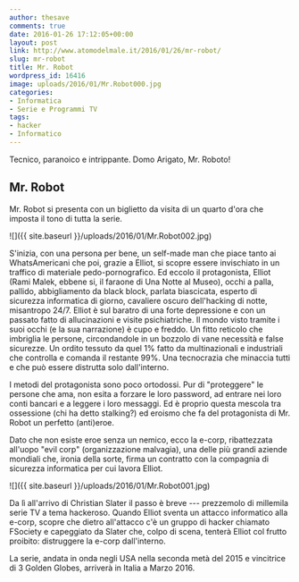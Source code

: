 ```yaml
---
author: thesave
comments: true
date: 2016-01-26 17:12:05+00:00
layout: post
link: http://www.atomodelmale.it/2016/01/26/mr-robot/
slug: mr-robot
title: Mr. Robot
wordpress_id: 16416
image: uploads/2016/01/Mr.Robot000.jpg
categories:
- Informatica
- Serie e Programmi TV
tags:
- hacker
- Informatico
---
```


Tecnico, paranoico e intrippante.
Domo Arigato, Mr. Roboto!

## Mr. Robot

Mr. Robot si presenta con un biglietto da visita di un quarto d'ora che imposta il tono di tutta la serie.

![]({{ site.baseurl }}/uploads/2016/01/Mr.Robot002.jpg)

S'inizia, con una persona per bene, un self-made man che piace tanto ai WhatsAmericani che poi, grazie a Elliot, si scopre essere invischiato in un traffico di materiale pedo-pornografico. 
Ed eccolo il protagonista, Elliot (Rami Malek, ebbene si, il faraone di Una Notte al Museo), occhi a palla, pallido, abbigliamento da black block, parlata biascicata, esperto di sicurezza informatica di giorno, cavaliere oscuro dell'hacking di notte, misantropo 24/7. Elliot è sul baratro di una forte depressione e con un passato fatto di allucinazioni e visite psichiatriche. Il mondo visto tramite i suoi occhi (e la sua narrazione) è cupo e freddo. Un fitto reticolo che imbriglia le persone, circondandole in un bozzolo di vane necessità e false sicurezze. Un ordito tessuto da quel 1% fatto da multinazionali e industriali che controlla e comanda il restante 99%. Una tecnocrazia che minaccia tutti e che può essere distrutta solo dall'interno.

I metodi del protagonista sono poco ortodossi. Pur di "proteggere" le persone che ama, non esita a forzare le loro password, ad entrare nei loro conti bancari e a leggere i loro messaggi. Ed è proprio questa mescola tra ossessione (chi ha detto stalking?) ed eroismo che fa del protagonista di Mr. Robot un perfetto (anti)eroe.

Dato che non esiste eroe senza un nemico, ecco la e-corp, ribattezzata all'uopo "evil corp" (organizzazione malvagia), una delle più grandi aziende mondiali che, ironia della sorte, firma un contratto con la compagnia di sicurezza informatica per cui lavora Elliot.

![]({{ site.baseurl }}/uploads/2016/01/Mr.Robot001.jpg)

Da lì all'arrivo di Christian Slater il passo è breve --- prezzemolo di millemila serie TV a tema hackeroso. Quando Elliot sventa un attacco informatico alla e-corp, scopre che dietro all'attacco c'è un gruppo di hacker chiamato FSociety e capeggiato da Slater che, colpo di scena, tenterà Elliot col frutto proibito: distruggere la e-corp dall'interno.

La serie, andata in onda negli USA nella seconda metà del 2015 e vincitrice di 3 Golden Globes, arriverà in Italia a Marzo 2016.
